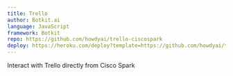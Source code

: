 ```yaml
---
title: Trello
author: Botkit.ai 
language: JavaScript
framework: Botkit
repo: https://github.com/howdyai/trello-ciscospark
deploy: https://heroku.com/deploy?template=https://github.com/howdyai/trello-ciscospark/master
---
```


Interact with Trello directly from Cisco Spark
